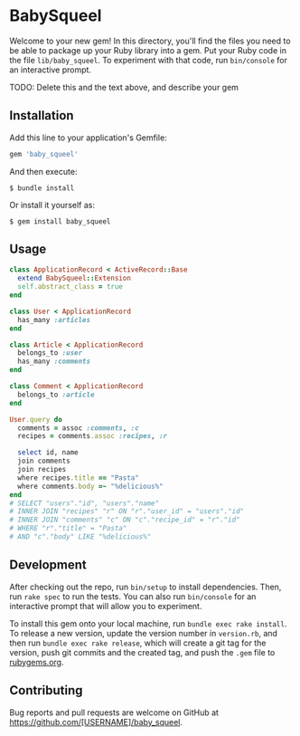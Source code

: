 # BabySqueel

Welcome to your new gem! In this directory, you'll find the files you need to be able to package up your Ruby library into a gem. Put your Ruby code in the file `lib/baby_squeel`. To experiment with that code, run `bin/console` for an interactive prompt.

TODO: Delete this and the text above, and describe your gem

## Installation

Add this line to your application's Gemfile:

```ruby
gem 'baby_squeel'
```

And then execute:

    $ bundle install

Or install it yourself as:

    $ gem install baby_squeel

## Usage

```ruby
class ApplicationRecord < ActiveRecord::Base
  extend BabySqueel::Extension
  self.abstract_class = true
end

class User < ApplicationRecord
  has_many :articles
end

class Article < ApplicationRecord
  belongs_to :user
  has_many :comments
end

class Comment < ApplicationRecord
  belongs_to :article
end

User.query do
  comments = assoc :comments, :c
  recipes = comments.assoc :recipes, :r

  select id, name
  join comments
  join recipes
  where recipes.title == "Pasta"
  where comments.body =~ "%delicious%"
end
# SELECT "users"."id", "users"."name"
# INNER JOIN "recipes" "r" ON "r"."user_id" = "users"."id"
# INNER JOIN "comments" "c" ON "c"."recipe_id" = "r"."id"
# WHERE "r"."title" = "Pasta"
# AND "c"."body" LIKE "%delicious%"
```

## Development

After checking out the repo, run `bin/setup` to install dependencies. Then, run `rake spec` to run the tests. You can also run `bin/console` for an interactive prompt that will allow you to experiment.

To install this gem onto your local machine, run `bundle exec rake install`. To release a new version, update the version number in `version.rb`, and then run `bundle exec rake release`, which will create a git tag for the version, push git commits and the created tag, and push the `.gem` file to [rubygems.org](https://rubygems.org).

## Contributing

Bug reports and pull requests are welcome on GitHub at https://github.com/[USERNAME]/baby_squeel.
